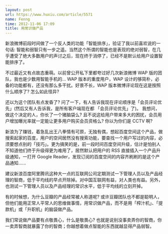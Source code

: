 ```yaml
---
layout: post
url: https://www.huxiu.com/article/5571
name: Fenng
time: 2012-11-06 17:09
title: 用常识做产品
---
```

新浪微博前段时间做了一个反人类的功能「智能排序」，验证了我以前喜欢说的一句话: 智能和弱智只有一步之遥。当然这个所谓的智能也是表现的绝对弱智，在几乎遭受了绝大多数用户的声讨之后，现在终于消停了，已经不是默认给用户设置智能排序了。

不过最近又有点故态重萌。以前曾公开私下里都夸过好几次新浪微博 WAP 版的团队，我也是少数用智能手机的... WAP 版本的重度用户，WAP 设计的够简朴，必备的功能都有，还没有那么多干扰。好景不长，WAP 版本微博评论现在这是按照什么顺序了? 怎么如此怪异?

还以为这个团队有点发昏了? 问了一下，有人告诉我现在评论顺序是「会员评论优先」(然后又有人告诉我，是所有客户端现在都 「会员评论优先」了)。 我想问，做这个决定的人，你长了一个猪脑袋么? 且不说这给用户带来多大的困扰，会员用户增加曝光率就一定能让更多用户购买会员资格么? 你以为你们是 CCTV 啊?

新浪为了赚钱，着急乱出王八拳情有可原，无独有偶，想起百度空间这个产品，做搜索起家的百度，用户的空间居然没有搜索功能，要查找一个用户写过的内容，必须要想点别的「技巧」。更为搞笑的是，前一段时间百度空间升级，估计是怕别人不知道他们终于升级得更为难用了，居然默认把用户的 RSS 直接插入一个产品升级通知，一打开 Google Reader，发现订阅的百度空间的内容齐刷刷的是这个产品通知......

建议新浪百度阿里腾讯这种大一点的互联网公司定期测试一下管理人员以及产品经理的智商，低于平均线的早点开除掉。对中国互联网有益，对人类也有益。另外，也测试一下管理人员以及产品经理的常识水平，低于平均线的立刻开掉。

有的时候想，为什么豆瓣的产品经常被人称道呢? 或许豆瓣团队也不都是聪明人，但他们能用正常人平常人的思维做事情，用常识做产品，而不是用「榨汁机」、「提款机」或「升职机」的脑袋做产品。

我们常说做产品要有点敬畏心，什么是敬畏心? 也就是说别没事卖弄你的智商，你一卖弄智商就暴露了你的智商；你越想着做点智能的东西就越显得产品弱智。

